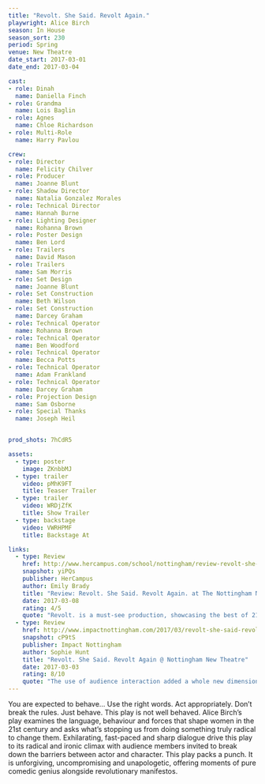 ```yaml
---
title: "Revolt. She Said. Revolt Again."
playwright: Alice Birch
season: In House
season_sort: 230
period: Spring
venue: New Theatre
date_start: 2017-03-01
date_end: 2017-03-04

cast:
- role: Dinah
  name: Daniella Finch
- role: Grandma
  name: Lois Baglin
- role: Agnes
  name: Chloe Richardson
- role: Multi-Role
  name: Harry Pavlou

crew:
- role: Director
  name: Felicity Chilver
- role: Producer
  name: Joanne Blunt
- role: Shadow Director
  name: Natalia Gonzalez Morales
- role: Technical Director
  name: Hannah Burne
- role: Lighting Designer
  name: Rohanna Brown
- role: Poster Design
  name: Ben Lord
- role: Trailers
  name: David Mason
- role: Trailers
  name: Sam Morris
- role: Set Design
  name: Joanne Blunt
- role: Set Construction
  name: Beth Wilson
- role: Set Construction
  name: Darcey Graham
- role: Technical Operator
  name: Rohanna Brown
- role: Technical Operator
  name: Ben Woodford
- role: Technical Operator
  name: Becca Potts
- role: Technical Operator
  name: Adam Frankland
- role: Technical Operator
  name: Darcey Graham
- role: Projection Design
  name: Sam Osborne
- role: Special Thanks
  name: Joseph Heil


prod_shots: 7hCdR5

assets:
  - type: poster
    image: ZKnbbMJ
  - type: trailer
    video: pMhK9FT
    title: Teaser Trailer
  - type: trailer
    video: WRDjZfK
    title: Show Trailer
  - type: backstage
    video: VWRHPMF
    title: Backstage At

links:
  - type: Review
    href: http://www.hercampus.com/school/nottingham/review-revolt-she-said-revolt-again-nottingham-new-theatre
    snapshot: yiPQs
    publisher: HerCampus
    author: Emily Brady
    title: "Review: Revolt. She Said. Revolt Again. at The Nottingham New Theatre"
    date: 2017-03-08
    rating: 4/5
    quote: "Revolt. is a must-see production, showcasing the best of 21st century feminist writing alongside stellar performances and excellent direction."
  - type: Review
    href: http://www.impactnottingham.com/2017/03/revolt-she-said-revolt-again-nnt/
    snapshot: cP9tS
    publisher: Impact Nottingham
    author: Sophie Hunt
    title: "Revolt. She Said. Revolt Again @ Nottingham New Theatre"
    date: 2017-03-03
    rating: 8/10
    quote: "The use of audience interaction added a whole new dimension to the play. With the audience seated in close proximity surrounding the stage and regular direct address throughout, the audience were made to feel personally involved in the events."
---
```


You are expected to behave… Use the right words. Act appropriately. Don’t break the rules. Just behave. This play is not well behaved. Alice Birch’s play examines the language, behaviour and forces that shape women in the 21st century and asks what’s stopping us from doing something truly radical to change them. Exhilarating, fast-paced and sharp dialogue drive this play to its radical and ironic climax with audience members invited to break down the barriers between actor and character. This play packs a punch. It is unforgiving, uncompromising and unapologetic, offering moments of pure comedic genius alongside revolutionary manifestos.
